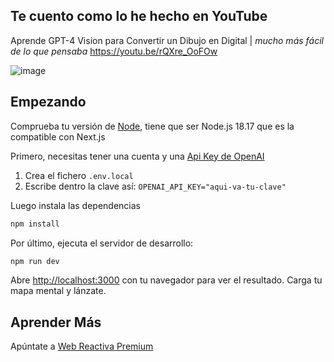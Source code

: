## Te cuento como lo he hecho en YouTube

Aprende GPT-4 Vision para Convertir un Dibujo en Digital | *mucho más fácil de lo que pensaba*
https://youtu.be/rQXre_OoFOw

![image](https://github.com/webreactiva-devs/reverse-markmap-ai/assets/1122071/c90002cd-4caa-4082-b455-a8ba63394e00)



## Empezando

Comprueba tu versión de [Node](https://nodejs.org/), tiene que ser Node.js 18.17 que es la compatible con Next.js

Primero, necesitas tener una cuenta y una [Api Key de OpenAI](https://platform.openai.com)

1. Crea el fichero `.env.local`
2. Escribe dentro la clave así: `OPENAI_API_KEY="aqui-va-tu-clave"`

Luego instala las dependencias

```bash
npm install
```

Por último, ejecuta el servidor de desarrollo:

```bash
npm run dev
```

Abre [http://localhost:3000](http://localhost:3000) con tu navegador para ver el resultado. Carga tu mapa mental y lánzate.


## Aprender Más

Apúntate a [Web Reactiva Premium](https;//webreactiva.com)
